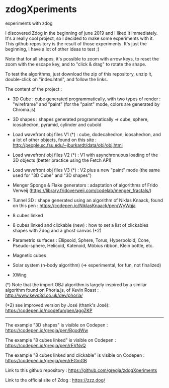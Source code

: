 # zdogXperiments
experiments with zdog

I discovered Zdog in the beginning of june 2019 and I liked it immediately.
It's a really cool project, so I decided to make some experiments with it.
This github repository is the result of those experiments.
It's just the beginning, I have a lot of other ideas to test ;)

Note that for all shapes, it's possible to zoom with arrow keys, to reset the zoom with the escape key, and to "click & drag" to rotate the shape.

To test the algorithms, just download the zip of this repository, unzip it, double-click on "index.html", and follow the links.

The content of the project :

- 3D Cube : cube generated programmatically, with two types of render : "wireframe" and "paint" (for the "paint" mode, colors are generated by Chroma.js)

- 3D shapes : shapes generated programmatically => cube, sphere, icosahedron, pyramid, cylinder and cuboïd

- Load wavefront obj files V1 (*) : cube, dodecahedron, icosahedron, and a lot of other objects, found on this site : http://people.sc.fsu.edu/~jburkardt/data/obj/obj.html

- Load wavefront obj files V2 (*) : V1 with asynchronuous loading of the 3D objects (better practice using the Fetch API)

- Load wavefront obj files V3 (*) : V2 plus a new "paint" mode (the same used for "3D Cube" and "3D shapes")

- Menger Sponge & Flake generators : adaptation of algorithms of Frido Verweij (https://library.fridoverweij.com/codelab/menger_fractals/)

- Tunnel 3D : shape generated using an algorithm of Niklas Knaack, found on this pen : https://codepen.io/NiklasKnaack/pen/WyWqja

- 8 cubes linked

- 8 cubes linked and clickable (new) : how to set a list of clickables shapes with Zdog and a ghost canvas (*2)

- Parametric surfaces : Ellipsoid, Sphere, Torus, Hyperboloid, Cone, Pseudo-sphere, Helicoid, Katenoid, Möbius ribbon, Klein bottle, etc.

- Magnetic cubes

- Solar system (n-body algorithm) (=> experimental, for fun, not finalized)

- XWing 

(*) Note that the import OBJ algorithm is largely inspired by a similar algorithm found on Phoria.js, of Kevin Roast : http://www.kevs3d.co.uk/dev/phoria/

(*2) see improved version by José (thank's José):
https://codepen.io/ncodefun/pen/aggZKP

------------------

The example "3D shapes" is visible on Codepen :
https://codepen.io/gregja/pen/BgodWw

The example "8 cubes linked" is visible on Codepen :
https://codepen.io/gregja/pen/rEVNvQ

The example "8 cubes linked and clickable" is visible on Codepen :
https://codepen.io/gregja/pen/rEGmGB

Link to this github repository :
https://github.com/gregja/zdogXperiments

Link to the official site of Zdog :
https://zzz.dog/
